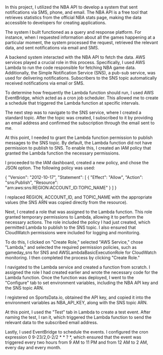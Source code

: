 In this project, I utilized the NBA API to develop a system that sent notifications via SMS, phone, and email. The NBA API is a free tool that retrieves statistics from the official NBA stats page, making the data accessible to developers for creating applications.

The system I built functioned as a query and response platform. For instance, when I requested information about all the games happening at a particular moment, the system processed the request, retrieved the relevant data, and sent notifications via email and SMS.

A backend system interacted with the NBA API to fetch the data. AWS services played a crucial role in this process. Specifically, I used AWS Lambda to run the code responsible for fetching NBA game data. Additionally, the Simple Notification Service (SNS), a pub-sub service, was used for delivering notifications. Subscribers to the SNS topic automatically received notifications via email or SMS.

To determine how frequently the Lambda function should run, I used AWS EventBridge, which acted as a cron job scheduler. This allowed me to create a schedule that triggered the Lambda function at specific intervals.

The next step was to navigate to the SNS service, where I created a standard topic. After the topic was created, I subscribed to it by providing an email address and confirmed the subscription through the email sent to me.

At this point, I needed to grant the Lambda function permission to publish messages to the SNS topic. By default, the Lambda function did not have permission to publish to SNS. To enable this, I created an IAM policy that granted the Lambda function the necessary permissions.

I proceeded to the IAM dashboard, created a new policy, and chose the JSON option. The following policy was used:

{
  "Version": "2012-10-17",
  "Statement": [
    {
      "Effect": "Allow",
      "Action": "sns:Publish",
      "Resource": "arn:aws:sns:REGION:ACCOUNT_ID:TOPIC_NAME"
    }
  ]
}

I replaced REGION, ACCOUNT_ID, and TOPIC_NAME with the appropriate values (the SNS ARN was copied directly from the resource).

Next, I created a role that was assigned to the Lambda function. This role granted temporary permissions to Lambda, allowing it to perform the necessary actions. The role included the policy I had just created, which permitted Lambda to publish to the SNS topic. I also ensured that CloudWatch permissions were included for logging and monitoring.

To do this, I clicked on "Create Role," selected "AWS Service," chose "Lambda," and selected the required permission policies, such as gameday_sns for SNS and AWSLambdaBasicExecutionRole for CloudWatch monitoring. I then completed the process by clicking "Create Role."

I navigated to the Lambda service and created a function from scratch. I assigned the role I had created earlier and wrote the necessary code for the Lambda function. Once the function was deployed, I went to the "Configure" tab to set environment variables, including the NBA API key and the SNS topic ARN.

I registered on SportsData.io, obtained the API key, and copied it into the environment variables as NBA_API_KEY, along with the SNS topic ARN.

At this point, I used the "Test" tab in Lambda to create a test event. After naming the test, I ran it, which triggered the Lambda function to send the relevant data to the subscribed email address.

Lastly, I used EventBridge to schedule the events. I configured the cron expression 0 9-23/2,0-2/2 * * ? *, which ensured that the event was triggered every two hours from 9 AM to 11 PM and from 12 AM to 2 AM, every day and every month.
